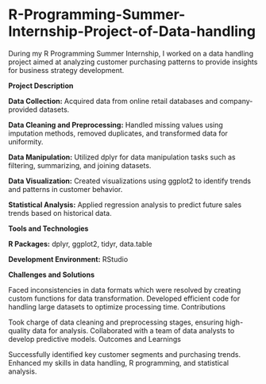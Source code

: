# R-Programming-Summer-Internship-Project-of-Data-handling
During my R Programming Summer Internship, I worked on a data handling project aimed at analyzing customer purchasing patterns to provide insights for business strategy development.

**Project Description**

**Data Collection:** Acquired data from online retail databases and company-provided datasets.

**Data Cleaning and Preprocessing:** Handled missing values using imputation methods, removed duplicates, and transformed data for uniformity.

**Data Manipulation:** Utilized dplyr for data manipulation tasks such as filtering, summarizing, and joining datasets.

**Data Visualization:** Created visualizations using ggplot2 to identify trends and patterns in customer behavior.

**Statistical Analysis:** Applied regression analysis to predict future sales trends based on historical data.

**Tools and Technologies**

**R Packages:** dplyr, ggplot2, tidyr, data.table

**Development Environment:** RStudio

**Challenges and Solutions**

Faced inconsistencies in data formats which were resolved by creating custom functions for data transformation.
Developed efficient code for handling large datasets to optimize processing time.
Contributions

Took charge of data cleaning and preprocessing stages, ensuring high-quality data for analysis.
Collaborated with a team of data analysts to develop predictive models.
Outcomes and Learnings

Successfully identified key customer segments and purchasing trends.
Enhanced my skills in data handling, R programming, and statistical analysis.
